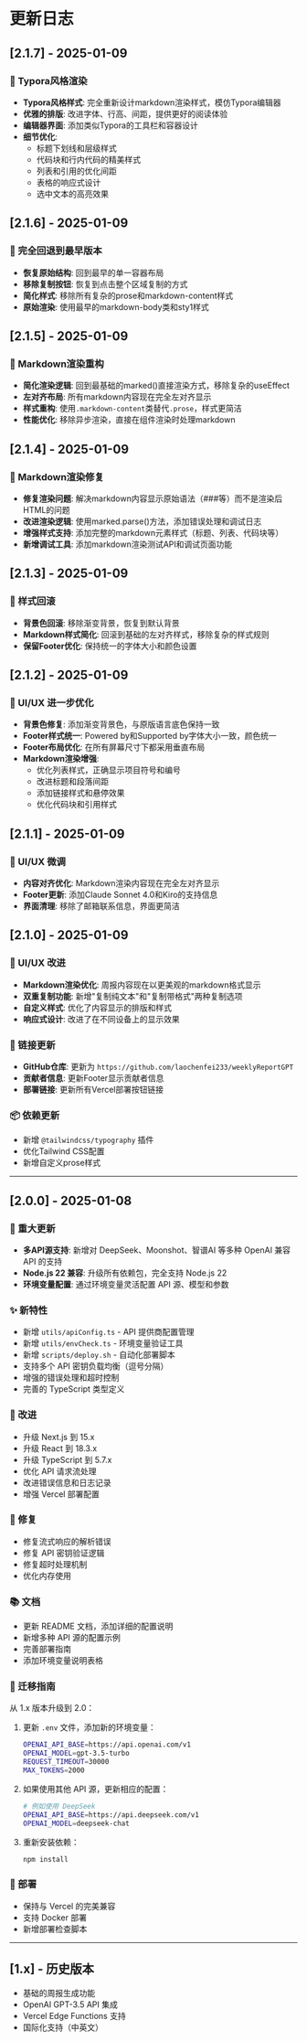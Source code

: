 # 更新日志

## [2.1.7] - 2025-01-09

### 🎨 Typora风格渲染

- **Typora风格样式**: 完全重新设计markdown渲染样式，模仿Typora编辑器
- **优雅的排版**: 改进字体、行高、间距，提供更好的阅读体验
- **编辑器界面**: 添加类似Typora的工具栏和容器设计
- **细节优化**: 
  - 标题下划线和层级样式
  - 代码块和行内代码的精美样式
  - 列表和引用的优化间距
  - 表格的响应式设计
  - 选中文本的高亮效果

## [2.1.6] - 2025-01-09

### 🔄 完全回退到最早版本

- **恢复原始结构**: 回到最早的单一容器布局
- **移除复制按钮**: 恢复到点击整个区域复制的方式
- **简化样式**: 移除所有复杂的prose和markdown-content样式
- **原始渲染**: 使用最早的markdown-body类和sty1样式

## [2.1.5] - 2025-01-09

### 🔄 Markdown渲染重构

- **简化渲染逻辑**: 回到最基础的marked()直接渲染方式，移除复杂的useEffect
- **左对齐布局**: 所有markdown内容现在完全左对齐显示
- **样式重构**: 使用`.markdown-content`类替代`.prose`，样式更简洁
- **性能优化**: 移除异步渲染，直接在组件渲染时处理markdown

## [2.1.4] - 2025-01-09

### 🔧 Markdown渲染修复

- **修复渲染问题**: 解决markdown内容显示原始语法（###等）而不是渲染后HTML的问题
- **改进渲染逻辑**: 使用marked.parse()方法，添加错误处理和调试日志
- **增强样式支持**: 添加完整的markdown元素样式（标题、列表、代码块等）
- **新增调试工具**: 添加markdown渲染测试API和调试页面功能

## [2.1.3] - 2025-01-09

### 🔄 样式回滚

- **背景色回滚**: 移除渐变背景，恢复到默认背景
- **Markdown样式简化**: 回滚到基础的左对齐样式，移除复杂的样式规则
- **保留Footer优化**: 保持统一的字体大小和颜色设置

## [2.1.2] - 2025-01-09

### 🎨 UI/UX 进一步优化

- **背景色修复**: 添加渐变背景色，与原版语言底色保持一致
- **Footer样式统一**: Powered by和Supported by字体大小一致，颜色统一
- **Footer布局优化**: 在所有屏幕尺寸下都采用垂直布局
- **Markdown渲染增强**: 
  - 优化列表样式，正确显示项目符号和编号
  - 改进标题和段落间距
  - 添加链接样式和悬停效果
  - 优化代码块和引用样式

## [2.1.1] - 2025-01-09

### 🎨 UI/UX 微调

- **内容对齐优化**: Markdown渲染内容现在完全左对齐显示
- **Footer更新**: 添加Claude Sonnet 4.0和Kiro的支持信息
- **界面清理**: 移除了邮箱联系信息，界面更简洁

## [2.1.0] - 2025-01-09

### 🎨 UI/UX 改进

- **Markdown渲染优化**: 周报内容现在以更美观的markdown格式显示
- **双重复制功能**: 新增"复制纯文本"和"复制带格式"两种复制选项
- **自定义样式**: 优化了内容显示的排版和样式
- **响应式设计**: 改进了在不同设备上的显示效果

### 🔗 链接更新

- **GitHub仓库**: 更新为 `https://github.com/laochenfei233/weeklyReportGPT`
- **贡献者信息**: 更新Footer显示贡献者信息
- **部署链接**: 更新所有Vercel部署按钮链接

### 📦 依赖更新

- 新增 `@tailwindcss/typography` 插件
- 优化Tailwind CSS配置
- 新增自定义prose样式

---

## [2.0.0] - 2025-01-08

### 🎉 重大更新

- **多API源支持**: 新增对 DeepSeek、Moonshot、智谱AI 等多种 OpenAI 兼容 API 的支持
- **Node.js 22 兼容**: 升级所有依赖包，完全支持 Node.js 22
- **环境变量配置**: 通过环境变量灵活配置 API 源、模型和参数

### ✨ 新特性

- 新增 `utils/apiConfig.ts` - API 提供商配置管理
- 新增 `utils/envCheck.ts` - 环境变量验证工具
- 新增 `scripts/deploy.sh` - 自动化部署脚本
- 支持多个 API 密钥负载均衡（逗号分隔）
- 增强的错误处理和超时控制
- 完善的 TypeScript 类型定义

### 🔧 改进

- 升级 Next.js 到 15.x
- 升级 React 到 18.3.x
- 升级 TypeScript 到 5.7.x
- 优化 API 请求流处理
- 改进错误信息和日志记录
- 增强 Vercel 部署配置

### 🐛 修复

- 修复流式响应的解析错误
- 修复 API 密钥验证逻辑
- 修复超时处理机制
- 优化内存使用

### 📚 文档

- 更新 README 文档，添加详细的配置说明
- 新增多种 API 源的配置示例
- 完善部署指南
- 添加环境变量说明表格

### 🔄 迁移指南

从 1.x 版本升级到 2.0：

1. 更新 `.env` 文件，添加新的环境变量：
   ```bash
   OPENAI_API_BASE=https://api.openai.com/v1
   OPENAI_MODEL=gpt-3.5-turbo
   REQUEST_TIMEOUT=30000
   MAX_TOKENS=2000
   ```

2. 如果使用其他 API 源，更新相应的配置：
   ```bash
   # 例如使用 DeepSeek
   OPENAI_API_BASE=https://api.deepseek.com/v1
   OPENAI_MODEL=deepseek-chat
   ```

3. 重新安装依赖：
   ```bash
   npm install
   ```

### 🚀 部署

- 保持与 Vercel 的完美兼容
- 支持 Docker 部署
- 新增部署检查脚本

---

## [1.x] - 历史版本

- 基础的周报生成功能
- OpenAI GPT-3.5 API 集成
- Vercel Edge Functions 支持
- 国际化支持（中英文）